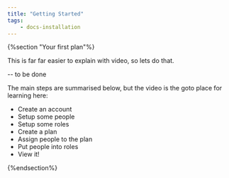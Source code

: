 ```yaml
---
title: "Getting Started"
tags: 
    - docs-installation
---
```

{%section "Your first plan"%}

This is far far easier to explain with video, so lets do that.

-- to be done

The main steps are summarised below, but the video is the goto place for learning here:
- Create an account
- Setup some people
- Setup some roles
- Create a plan
- Assign people to the plan
- Put people into roles
- View it!

{%endsection%}

